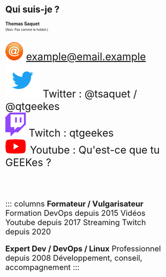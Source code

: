 <!-- markdownlint-disable MD033 MD024 -->

<!-- paginate: true -->

# Qui suis-je ?

**Thomas Saquet**  
<font size="1">(Non. Pas comme le hobbit.)</font>

<div style="display:contents;" data-marpit-fragment>
<font size="6">

![width:20px](./images/presentation_email.png) example@email.example  
![width:20px](./images/presentation_twitter.png) Twitter : @tsaquet / @qtgeekes  
![width:20px](./images/presentation_twitch.png) Twitch : qtgeekes  
![width:20px](./images/presentation_youtube.png) Youtube : Qu'est-ce que tu GEEKes ?

</font>
</div>

<br />

<div style="display:contents;" data-marpit-fragment>
<font size="5">

::: columns
**Formateur / Vulgarisateur**
Formation DevOps depuis 2015
Vidéos Youtube depuis 2017
Streaming Twitch depuis 2020

**Expert Dev / DevOps / Linux**
Professionnel depuis 2008
Développement, conseil, accompagnement
:::

</font>
</div>
